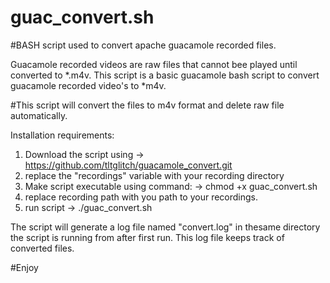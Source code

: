 # guac_convert.sh
#BASH script used to convert apache guacamole recorded files.

Guacamole recorded videos are raw files that cannot bee played until converted to *.m4v. This script is a basic guacamole bash script to convert guacamole recorded video's to *m4v.

#This script will convert the files to m4v format and delete raw file automatically.

Installation requirements:

1. Download the script using -> https://github.com/tltglitch/guacamole_convert.git
2. replace the "recordings" variable with your recording directory
3. Make script executable using command: -> chmod +x guac_convert.sh
4. replace recording path with you path to your recordings.
5. run script -> ./guac_convert.sh



The script will generate a log file named "convert.log" in thesame directory the script is running from after first run. This log file keeps track of converted files.


#Enjoy


